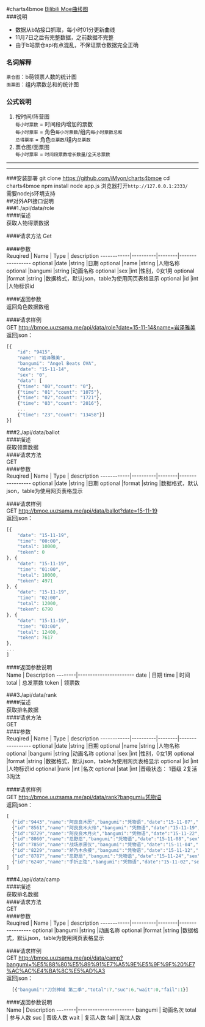 #charts4bmoe
[Bilibili Moe曲线图](http://bmoe.uuzsama.me/)  
###说明  
* 数据从b站接口抓取，每小时01分更新曲线  
* 11月7日之后有完整数据，之前数据不完整
* 由于b站票仓api有点混乱，不保证票仓数据完全正确

### 名词解释  
`票仓图`：b萌领票人数的统计图  
`面票图`：组内票数总和的统计图  

### 公式说明  
1. 按时间/阵营图  
`每小时票数` = 时间段内增加的票数  
`每小时票率` = 角色`每小时票数`/组内`每小时票数总和`  
`总得票率` = 角色`总票数`/组内`总票数`  
2. 票仓图/面票图  
`每小时票率` = `时间段票数增长数量`/`全天总票数`  

------------------------------------------------------------



------------------------------------------------------------

###安装部署
    git clone https://github.com/iMyon/charts4bmoe
    cd charts4bmoe
    npm install
    node app.js
浏览器打开`http://127.0.0.1:2333/`  
需要nodejs环境支持  
##对外API接口说明  
###1./api/data/role  
####描述  
获取人物得票数据

####请求方法
Get

####参数  
Reuqired    |   Name   |  Type  |  description
------------|----------|--------|-----------------
optional    |date      |string  |日期
optional    |name      |string  |人物名称
optional    |bangumi   |string  |动画名称
optional    |sex       |int     |性别，0女1男
optional    |format    |string  |数据格式，默认json，table为使用网页表格显示
optional    |id        |int     |人物标识id

####返回参数  
返回角色数据数组

####请求样例  
GET     http://bmoe.uuzsama.me/api/data/role?date=15-11-14&name=岩泽雅美  
返回json：

```js
[{
    "id": "9415",
    "name": "岩泽雅美",
    "bangumi": "Angel Beats OVA",
    "date": "15-11-14",
    "sex": "0",
    "data": [
    {"time": "00","count": "0"}, 
    {"time": "01","count": "1075"}, 
    {"time": "02","count": "1721"}, 
    {"time": "03","count": "2016"}, 
    ...
    {"time": "23","count": "13458"}]
}]
```

###2./api/data/ballot  
####描述  
获取领票数据  
####请求方法  
GET  
####参数  
Reuqired    |   Name   |  Type  |  description
------------|----------|--------|-----------------
optional    |date      |string  |日期
optional    |format    |string  |数据格式，默认json，table为使用网页表格显示

####请求样例  
GET     http://bmoe.uuzsama.me/api/data/ballot?date=15-11-19  
返回json：  
```js
[{
    "date": "15-11-19",
    "time": "00:00",
    "total": 10000,
    "token": 0
}, {
    "date": "15-11-19",
    "time": "01:00",
    "total": 10000,
    "token": 4971
}, {
    "date": "15-11-19",
    "time": "02:00",
    "total": 12000,
    "token": 6790
}, {
    "date": "15-11-19",
    "time": "03:00",
    "total": 12400,
    "token": 7617
},
... 
]

```

####返回参数说明  
Name    |   Description
--------|-----------------------
date    |   日期
time    |   时间
total   |   总发票数
token   |   领票数

###3./api/data/rank  
####描述  
获取排名数据  
####请求方法  
GET  
####参数  
Reuqired    |   Name   |  Type  |  description
------------|----------|--------|-----------------
optional    |date      |string  |日期
optional    |name      |string  |人物名称
optional    |bangumi   |string  |动画名称
optional    |sex       |int     |性别，0女1男
optional    |format    |string  |数据格式，默认json，table为使用网页表格显示
optional    |id        |int     |人物标识id
optional    |rank      |int     |名次
optional    |stat      |int     |晋级状态： 1晋级 2复活 3淘汰

####请求样例  
GET     http://bmoe.uuzsama.me/api/data/rank?bangumi=凭物语  
返回json：  
```js
[
  {"id":"9443","name":"阿良良木历","bangumi":"凭物语","date":"15-11-07","sex":"1","count":"37523","rank":1},
  {"id":"8561","name":"阿良良木火怜","bangumi":"凭物语","date":"15-11-19","sex":"0","count":"16469","rank":1},
  {"id":"8729","name":"阿良良木月火","bangumi":"凭物语","date":"15-11-22","sex":"0","count":"23990","rank":3},
  {"id":"8060","name":"忍野忍","bangumi":"凭物语","date":"15-11-08","sex":"0","count":"23730","rank":3},
  {"id":"7850","name":"战场原黑仪","bangumi":"凭物语","date":"15-11-04","sex":"0","count":"18471","rank":3},
  {"id":"8229","name":"斧乃木余接","bangumi":"凭物语","date":"15-11-12","sex":"0","count":"12482","rank":5},
  {"id":"8787","name":"忍野扇","bangumi":"凭物语","date":"15-11-24","sex":"0","count":"8590","rank":7},
  {"id":"6240","name":"手折正弦","bangumi":"凭物语","date":"15-11-02","sex":"1","count":"963","rank":18}
]

```

###4./api/data/camp  
####描述  
获取排名数据  
####请求方法  
GET  
####参数  
Reuqired    |   Name   |  Type  |  description
------------|----------|--------|-----------------
optional    |bangumi   |string  |动画名称
optional    |format    |string  |数据格式，默认json，table为使用网页表格显示

####请求样例  
GET     http://bmoe.uuzsama.me/api/data/camp?bangumi=%E5%88%80%E5%89%91%E7%A5%9E%E5%9F%9F%20%E7%AC%AC%E4%BA%8C%E5%AD%A3  
返回json：  
```js
  [{"bangumi":"刀剑神域 第二季","total":7,"suc":6,"wait":0,"fail":1}]

```

####返回参数说明  
Name    |   Description
--------|-----------------------
bangumi |   动画名次
total   |   参与人数
suc     |   晋级人数
wait    |   复活人数
fail    |   淘汰人数